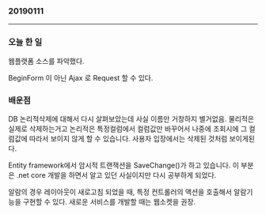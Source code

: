 ### 20190111
---
### 오늘 한 일
웹플랫폼 소스를 파악했다.

BeginForm 이 아닌 Ajax 로 Request 할 수 있다.

### 배운점
DB 논리적삭제에 대해서 다시 살펴보았는데 사실 이름만 거창하지 별거없음.
물리적은 실제로 삭제하는거고 논리적은 특정컬럼에서 컬럼값만 바꾸어서 나중에 조회시에
그 컬럼값에 따라서 보이지 않게 할 수 있습니다. 사용자 입장에서는 삭제된 것처럼 보이게된다.

Entity framework에서 암시적 트랜잭션을 SaveChange()가 하고 있습니다. 이 부분은 .net core 개발을 하면서 알고 있던 사실이지만 다시 공부하게 되었다.

알람의 경우 레이아웃이 새로고침 되었을 때, 특정 컨트롤러의 액션을 호출해서 알람기능을 구현할 수 있다. 새로운 서비스를 개발할 때는 웹소켓을 권장.